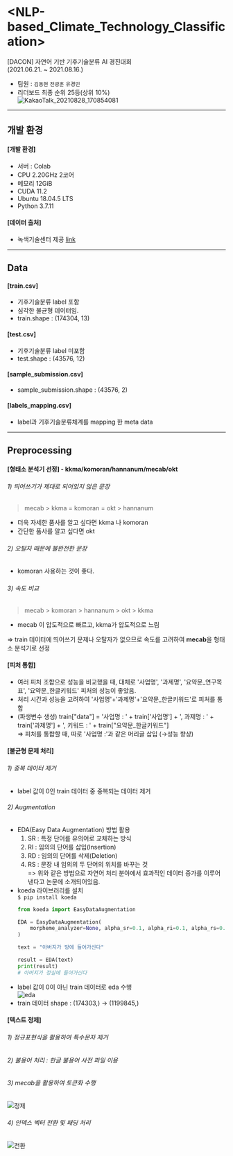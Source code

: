 # <NLP-based_Climate_Technology_Classification>
[DACON] 자연어 기반 기후기술분류 AI 경진대회  
(2021.06.21. ~ 2021.08.16.)
- 팀원 : `김동현` `전광훈` `유경민`
- 리더보드 최종 순위 25등(상위 10%)  
  ![KakaoTalk_20210828_170854081](https://user-images.githubusercontent.com/80561963/131211272-72512112-fb39-44af-9fae-1d408500c5b5.jpg)
---

## 개발 환경
#### [개발 환경]
- 서버 : Colab
- CPU 2.20GHz 2코어
- 메모리 12GiB
- CUDA 11.2
- Ubuntu 18.04.5 LTS
- Python 3.7.11

#### [데이터 출처]
- 녹색기술센터 제공 [link](https://dacon.io/competitions/official/235744/data)
---

## Data
#### [train.csv]
- 기후기술분류 label 포함
- 심각한 불균형 데이터임.
- train.shape : (174304, 13)

#### [test.csv]
- 기후기술분류 label 미포함
- test.shape : (43576, 12)

#### [sample_submission.csv]
- sample_submission.shape : (43576, 2)

#### [labels_mapping.csv]
- label과 기후기술분류체계를 mapping 한 meta data
---

## Preprocessing
#### [형태소 분석기 선정] - kkma/komoran/hannanum/mecab/okt  
###### 1) 띄어쓰기가 제대로 되어있지 않은 문장  
  > mecab > kkma = komoran = okt > hannanum  
- 더욱 자세한 품사를 알고 싶다면 kkma 나 komoran
- 간단한 품사를 알고 싶다면 okt

###### 2) 오탈자 때문에 불완전한 문장  
- komoran 사용하는 것이 좋다.

###### 3) 속도 비교  
  > mecab > komoran > hannanum > okt > kkma
- mecab 이 압도적으로 빠르고, kkma가 압도적으로 느림

=> train 데이터에 띄어쓰기 문제나 오탈자가 없으므로 속도를 고려하여 **mecab**을 형태소 분석기로 선정

#### [피처 통합]
- 여러 피처 조합으로 성능을 비교했을 때, 대체로 '사업명', '과제명', '요약문_연구목표', '요약문_한글키워드' 피처의 성능이 좋았음.
- 처리 시간과 성능을 고려하여 '사업명'+'과제명'+'요약문_한글키워드'로 피처를 통합
- (파생변수 생성) train["data"] = '사업명 : ' + train['사업명'] + ', 과제명 : ' + train['과제명'] + ', 키워드 : ' + train["요약문_한글키워드"]  
  => 피처를 통합할 때, 따로 '사업명 :'과 같은 머리글 삽입 (→성능 향상)

#### [불균형 문제 처리]
###### 1) 중복 데이터 제거
- label 값이 0인 train 데이터 중 중복되는 데이터 제거
###### 2) Augmentation
- EDA(Easy Data Augmentation) 방법 활용  
  1) SR : 특정 단어를 유의어로 교체하는 방식  
  2) RI : 임의의 단어를 삽입(Insertion)  
  3) RD : 임의의 단어를 삭제(Deletion)  
  4) RS : 문장 내 임의의 두 단어의 위치를 바꾸는 것  
=> 위와 같은 방법으로 자연어 처리 분야에서 효과적인 데이터 증가를 이루어 낸다고 논문에 소개되어있음.  
- koeda 라이브러리를 설치  
`$ pip install koeda`  
  ```python
  from koeda import EasyDataAugmentation

  EDA = EasyDataAugmentation(
      morpheme_analyzer=None, alpha_sr=0.1, alpha_ri=0.1, alpha_rs=0.1, prob_rd=0.1
  )

  text = "아버지가 방에 들어가신다"

  result = EDA(text)
  print(result)
  # 아버지가 정실에 들어가신다
  ```
- label 값이 0이 아닌 train 데이터로 eda 수행  
  ![eda](https://user-images.githubusercontent.com/80561963/131308131-9b02b6e3-d25b-4d10-8e8c-a1dad553069f.JPG)
- train 데이터 shape : (174303,) → (1199845,)

#### [텍스트 정제]
###### 1) 정규표현식을 활용하여 특수문자 제거
###### 2) 불용어 처리 : 한글 불용어 사전 파일 이용
###### 3) mecab을 활용하여 토큰화 수행  
![정제](https://user-images.githubusercontent.com/80561963/131308177-bed242e0-b8ef-4575-938e-f19c30d32d3e.JPG)
###### 4) 인덱스 벡터 전환 및 패딩 처리  
![전환](https://user-images.githubusercontent.com/80561963/131308180-f963bd11-5779-4ee2-b6a0-1f0f1167c359.JPG)

